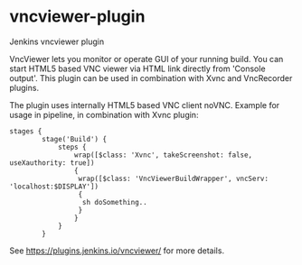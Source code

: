 # vncviewer-plugin
Jenkins vncviewer plugin

VncViewer lets you monitor or operate GUI of your running build. You can start HTML5 based VNC viewer via HTML link directly from 'Console output'. This plugin can be used in combination with Xvnc and VncRecorder plugins.

The plugin uses internally HTML5 based VNC client noVNC. 
Example for usage in pipeline, in combination with Xvnc plugin:
```
stages {
        stage('Build') { 
            steps { 
                wrap([$class: 'Xvnc', takeScreenshot: false, useXauthority: true]) 
                {
                 wrap([$class: 'VncViewerBuildWrapper', vncServ: 'localhost:$DISPLAY']) 
                 {
                  sh doSomething..
                 }
                }
            }
        }
```
See https://plugins.jenkins.io/vncviewer/ for more details.
